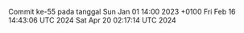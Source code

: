 Commit ke-55 pada tanggal Sun Jan 01 14:00 2023 +0100
Fri Feb 16 14:43:06 UTC 2024
Sat Apr 20 02:17:14 UTC 2024
